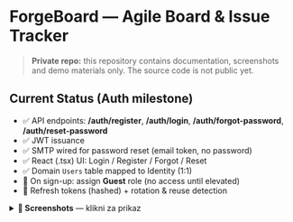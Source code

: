 # ForgeBoard — Agile Board & Issue Tracker

> **Private repo:** this repository contains documentation, screenshots and demo materials only. The source code is not public yet.

## Current Status (Auth milestone)
- ✅ API endpoints: **/auth/register**, **/auth/login**, **/auth/forgot-password**, **/auth/reset-password**
- ✅ JWT issuance
- ✅ SMTP wired for password reset (email token, no password)
- ✅ React (.tsx) UI: Login / Register / Forgot / Reset
- ✅ Domain `Users` table mapped to Identity (1:1)
- 🧩 On sign-up: assign **Guest** role (no access until elevated)
- 🧩 Refresh tokens (hashed) + rotation & reuse detection





<!-- MASTER TOGGLE -->
<details>
  <summary><b>📸 Screenshots</b> — klikni za prikaz</summary>

  <br/>

  <!-- NESTED: AUTH SCREENS -->
  <details>
    <summary><b>🔐 Auth screens</b> — Login / Register / Forgot / Reset</summary>

    <br/>

    <!-- LOGIN -->
    <table>
      <thead>
        <tr>
          <th align="center">Login — Desktop</th>
          <th align="center">Login — Mobile</th>
        </tr>
      </thead>
      <tbody>
        <tr>
          <td align="center">
            <a href="media/screenshots/auth/login-desktop.png">
              <img src="media/screenshots/auth/login-desktop.png" width="520" alt="Login — Desktop">
            </a>
          </td>
          <td align="center">
            <a href="media/screenshots/auth/login-mobile.png">
              <img src="media/screenshots/auth/login-mobile.png" width="240" alt="Login — Mobile">
            </a>
          </td>
        </tr>
      </tbody>
    </table>

    <br/>

    <!-- REGISTER -->
    <table>
      <thead>
        <tr>
          <th align="center">Register — Desktop</th>
          <th align="center">Register — Mobile</th>
        </tr>
      </thead>
      <tbody>
        <tr>
          <td align="center">
            <a href="media/screenshots/auth/register-desktop.png">
              <img src="media/screenshots/auth/register-desktop.png" width="520" alt="Register — Desktop">
            </a>
          </td>
          <td align="center">
            <a href="media/screenshots/auth/register-mobile.png">
              <img src="media/screenshots/auth/register-mobile.png" width="240" alt="Register — Mobile">
            </a>
          </td>
        </tr>
      </tbody>
    </table>

    <br/>

    <!-- FORGOT / RESET (oba desktop) -->
    <table>
      <thead>
        <tr>
          <th align="center">Forgot password — Desktop</th>
          <th align="center">Reset password — Desktop</th>
        </tr>
      </thead>
      <tbody>
        <tr>
          <td align="center">
            <a href="media/screenshots/auth/forgot-desktop.png">
              <img src="media/screenshots/auth/forgot-desktop.png" width="480" alt="Forgot password — Desktop">
            </a>
          </td>
          <td align="center">
            <a href="media/screenshots/auth/reset-desktop.png">
              <img src="media/screenshots/auth/reset-desktop.png" width="480" alt="Reset password — Desktop">
            </a>
          </td>
        </tr>
      </tbody>
    </table>

    <br/>

    <!-- EMAIL TOKEN (puna širina) -->
    <p align="center">
      <a href="media/screenshots/auth/reset-email.png">
        <img src="media/screenshots/auth/reset-email.png" width="520" alt="Reset email (token)">
      </a>
      <br/>
      <sub><b>Reset email</b> — token preview</sub>
    </p>

  </details>
  <!-- /NESTED: AUTH SCREENS -->

</details>
<!-- /MASTER TOGGLE -->
